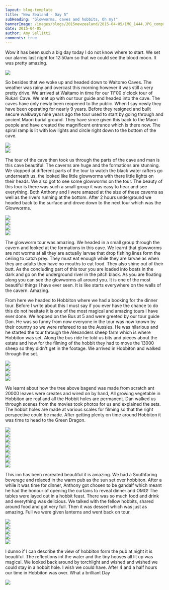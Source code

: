 ```yaml
---
layout: blog-template
title: "New Zealand - Day 5"
subHeading: "Glowworms, caves and hobbits, Oh my!"
bannerImage: /images/blogs/2015newzealand/2015-04-05/IMG_1444.JPG_compressed.JPEG
date: 2015-04-05
author: Amy Sellitti
comments: true
---
```


Wow it has been such a big day today I do not know where to start. We set our alarms last night for 12:50am so that we could see the blood moon. It was pretty amazing.

<div class="center-image"><img src="/images/blogs/2015newzealand/2015-04-05/IMG_1337-edited.JPG_compressed.JPEG" /></div>

So besides that we woke up and headed down to Waitomo Caves. The weather was rainy and overcast this morning however it was still a very pretty drive. We arrived at Waitamo in time for our 11"00 o'clock tour of Rukari Cave. We met up with our tour guide and headed into the cave. The caves have only newly been reopened to the public. When I say newly they have been operating for nearly 9 years. Before they resigned and built secure walkways nine years ago the tour used to start by going through and ancient Maori burial ground. They have since given this back to the Maori people and have created the magnificent entrance which is there now. The spiral ramp is lit with low lights and circle right down to the bottom of the cave.

<div class="center-image"><img src="/images/blogs/2015newzealand/2015-04-05/IMG_1339.JPG_compressed.JPEG" /></div>
<div class="center-image"><img src="/images/blogs/2015newzealand/2015-04-05/IMG_1341.JPG_compressed.JPEG" /></div>

The tour of the cave then took us through the parts of the cave and man is this cave beautiful. The caverns are huge and the formations are stunning. We stopped at different parts of the tour to watch the black water rafters go underneath us. the looked like little glowworms with there little lights on their heads. We also got to see some glowworms on the tour. The beauty of this tour is there was such a small group it was easy to hear and see everything. Both Anthony and I were amazed at the size of these caverns as well as the rivers running at the bottom. After 2 hours underground we headed back to the surface and drove down to the next tour which was the Glowworms.

<div class="center-image"><img src="/images/blogs/2015newzealand/2015-04-05/IMG_1368.JPG_compressed.JPEG" /></div>
<div class="center-image"><img src="/images/blogs/2015newzealand/2015-04-05/IMG_1386.JPG_compressed.JPEG" /></div>
<div class="center-image"><img src="/images/blogs/2015newzealand/2015-04-05/IMG_1389.JPG_compressed.JPEG" /></div>
<div class="center-image"><img src="/images/blogs/2015newzealand/2015-04-05/IMG_1392.JPG_compressed.JPEG" /></div>

The glowworm tour was amazing. We headed in a small group through the cavern and looked at the formations in this cave. We learnt that glowworms are not worms at all they are actually larvae that drop fishing lines form the ceiling to catch prey. They must eat enough while they are larvae as when they are adults they have no mouths to eat food. They also shine out of their butt. As the concluding part of this tour you are loaded into boats in the dark and go on the underground river in the pitch black. As you are floating along you can see the glowworms all around you. It is one of the most beautiful things I have ever seen. It is like starts everywhere on the walls of the cavern. Amazing.

From here we headed to Hobbiton where we had a booking for the dinner tour. Before I write about this I must say if you ever have the chance to do this do not hesitate it is one of the most magical and amazing tours I have ever done. We hopped on the Bus at 5 and were greeted by our tour guide Dan. He was so funny from now everyone in the tour was now known by their country so we were refereed to as the Aussies. He was hilarious and he started the tour through the Alexanders sheep farm which is where Hobbiton was set. Along the bus ride he told us bits and pieces about the estate and how for the filming of the hobbit they had to move the 13000 sheep so they didn't get in the footage. We arrived in Hobbiton and walked through the set.

<div class="center-image"><img src="/images/blogs/2015newzealand/2015-04-05/IMG_1398.JPG_compressed.JPEG" /></div>
<div class="center-image"><img src="/images/blogs/2015newzealand/2015-04-05/IMG_1400.JPG_compressed.JPEG" /></div>
<div class="center-image"><img src="/images/blogs/2015newzealand/2015-04-05/IMG_1406.JPG_compressed.JPEG" /></div>
<div class="center-image"><img src="/images/blogs/2015newzealand/2015-04-05/IMG_1407.JPG_compressed.JPEG" /></div>

We learnt about how the tree above bagend was made from scratch ant 20000 leaves were creates and wired on by hand, All growing vegetable in Hobbiton are real and all the Hobbit holes are permanent. Dan walked us through scenes from the movies took photos for us and explained the sets. The hobbit holes are made at various scales for filming so that the right perspective could be made. After getting plenty on time around Hobbiton it was time to head to the Green Dragon.

<div class="center-image"><img src="/images/blogs/2015newzealand/2015-04-05/IMG_1430.JPG_compressed.JPEG" /></div>
<div class="center-image"><img src="/images/blogs/2015newzealand/2015-04-05/IMG_1426.JPG_compressed.JPEG" /></div>
<div class="center-image"><img src="/images/blogs/2015newzealand/2015-04-05/IMG_1436.JPG_compressed.JPEG" /></div>
<div class="center-image"><img src="/images/blogs/2015newzealand/2015-04-05/IMG_1444.JPG_compressed.JPEG" /></div>
<div class="center-image"><img src="/images/blogs/2015newzealand/2015-04-05/IMG_1458.JPG_compressed.JPEG" /></div>
<div class="center-image"><img src="/images/blogs/2015newzealand/2015-04-05/IMG_1494.JPG_compressed.JPEG" /></div>
<div class="center-image"><img src="/images/blogs/2015newzealand/2015-04-05/IMG_1501-edited.JPG_compressed.JPEG" /></div>
<div class="center-image"><img src="/images/blogs/2015newzealand/2015-04-05/IMG_1514.JPG_compressed.JPEG" /></div>

This inn has been recreated beautiful it is amazing. We had a Southfaring beverage and relaxed in the warm pub as the sun set over hobbiton. After a while it was time for dinner, Anthony got chosen to be gandalf which meant he had the honour of opening the curtains to reveal dinner and OMG! The tables were layed out in a hobbit feast. There was so much food and drink and everything was delicious. We talked with the fellow hobbits, shared around food and got very full. Then it was dessert which was just as amazing. Full we were given lanterns and went back on tour.

<div class="center-image"><img src="/images/blogs/2015newzealand/2015-04-05/IMG_1553.JPG_compressed.JPEG" /></div>
<div class="center-image"><img src="/images/blogs/2015newzealand/2015-04-05/IMG_1562.JPG_compressed.JPEG" /></div>
<div class="center-image"><img src="/images/blogs/2015newzealand/2015-04-05/IMG_1584.JPG_compressed.JPEG" /></div>
<div class="center-image"><img src="/images/blogs/2015newzealand/2015-04-05/IMG_1590.JPG_compressed.JPEG" /></div>
<div class="center-image"><img src="/images/blogs/2015newzealand/2015-04-05/IMG_1609.JPG_compressed.JPEG" /></div>

I dunno if I can describe the view of hobbiton form the pub at night it is beautiful. The reflections int the water and the tiny houses all lit up was magical. We looked back around by torchlight and wished and wished we could stay in a hobbit hole. I wish we could have. After 4 and a half hours our time in Hobbiton was over. What a brilliant Day

<div class="center-image"><img src="/images/blogs/2015newzealand/2015-04-05/IMG_1648.JPG_compressed.JPEG" /></div>
